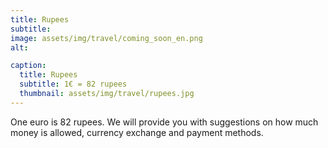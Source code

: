 ```yaml
---
title: Rupees
subtitle: 
image: assets/img/travel/coming_soon_en.png
alt: 

caption:
  title: Rupees
  subtitle: 1€ = 82 rupees 
  thumbnail: assets/img/travel/rupees.jpg
---
```

One euro is 82 rupees. We will provide you with suggestions on how much money is allowed, currency exchange and payment methods.



